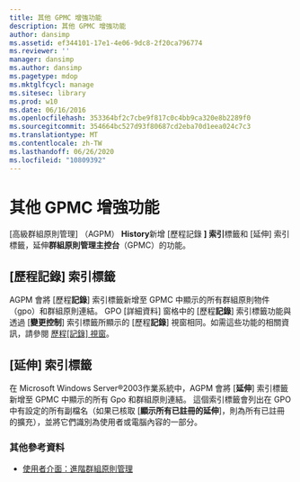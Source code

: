 ```yaml
---
title: 其他 GPMC 增強功能
description: 其他 GPMC 增強功能
author: dansimp
ms.assetid: ef344101-17e1-4e06-9dc8-2f20ca796774
ms.reviewer: ''
manager: dansimp
ms.author: dansimp
ms.pagetype: mdop
ms.mktglfcycl: manage
ms.sitesec: library
ms.prod: w10
ms.date: 06/16/2016
ms.openlocfilehash: 353364bf2c7cbe9f817c0c4bb9ca320e8b2289f0
ms.sourcegitcommit: 354664bc527d93f80687cd2eba70d1eea024c7c3
ms.translationtype: MT
ms.contentlocale: zh-TW
ms.lasthandoff: 06/26/2020
ms.locfileid: "10809392"
---
```

# 其他 GPMC 增強功能


[高級群組原則管理] （AGPM） **History**新增 [歷程記錄 **] 索引**標籤和 [延伸] 索引標籤，延伸**群組原則管理主控台**（GPMC）的功能。

## [歷程記錄] 索引標籤


AGPM 會將 [歷程**記錄**] 索引標籤新增至 GPMC 中顯示的所有群組原則物件（gpo）和群組原則連結。 GPO [詳細資料] 窗格中的 [歷程**記錄**] 索引標籤功能與透過 [**變更控制**] 索引標籤所顯示的 [歷程**記錄**] 視窗相同。如需這些功能的相關資訊，請參閱 [歷程[記錄] 視窗](history-window.md)。

## [延伸] 索引標籤


在 Microsoft Windows Server®2003作業系統中，AGPM 會將 [**延伸**] 索引標籤新增至 GPMC 中顯示的所有 Gpo 和群組原則連結。 這個索引標籤會列出在 GPO 中有設定的所有副檔名（如果已核取 [**顯示所有已註冊的延伸**]，則為所有已註冊的擴充），並將它們識別為使用者或電腦內容的一部分。

### 其他參考資料

-   [使用者介面：進階群組原則管理](user-interface-advanced-group-policy-management.md)

 

 





